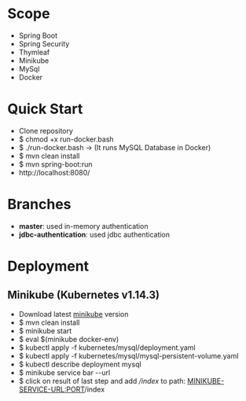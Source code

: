 # Scope
* Spring Boot
* Spring Security
* Thymleaf
* Minikube
* MySql
* Docker


# Quick Start
* Clone repository
* $ chmod +x run-docker.bash  
* $ ./run-docker.bash -> (It runs MySQL Database in Docker)
* $ mvn clean install
* $ mvn spring-boot:run
* http://localhost:8080/


# Branches
* **master**: used in-memory authentication
* **jdbc-authentication**: used jdbc authentication 

# Deployment

## Minikube (Kubernetes v1.14.3)
* Download latest [minikube](https://kubernetes.io/docs/setup/minikube/) version 
* $ mvn clean install
* $ minikube start 
* $ eval $(minikube docker-env) 
* $ kubectl apply -f  kubernetes/mysql/deployment.yaml
* $ kubectl apply -f  kubernetes/mysql/mysql-persistent-volume.yaml 
* $ kubectl describe deployment mysql
* $ minikube service bar --url  
* $ click on result of last step and add _/index_ to path: <MINIKUBE-SERVICE-URL:PORT>/index